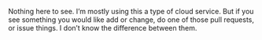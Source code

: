 Nothing here to see.
I’m mostly using this a type of cloud service.
But if you see something you would like add or change, do one of those pull requests, or issue things. I don’t know the difference between them.
